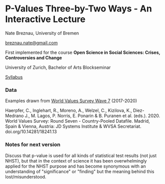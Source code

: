 # P-Values Three-by-Two Ways - An Interactive Lecture

Nate Breznau, University of Bremen

breznau.nate@gmail.com

First implemented for the course 
**Open Science in Social Sciences: Crises, Controversies and Change**

University of Zurich, Bachelor of Arts Blockseminar

[Syllabus](https://docs.google.com/document/d/1bQV3YOMsmNqA9CT1SyiTqspGuNHWZw-jZxXoeT2FcvU/)

### Data

Examples drawn from [World Values Survey Wave 7](https://www.worldvaluessurvey.org/WVSDocumentationWV7.jsp) (2017-2020)

Haerpfer, C., Inglehart, R., Moreno, A., Welzel, C., Kizilova, K., Diez-Medrano J., M. Lagos, P. Norris, E. Ponarin & B. Puranen et al. (eds.). 2020. World Values Survey: Round Seven - Country-Pooled Datafile. Madrid, Spain & Vienna, Austria: JD Systems Institute & WVSA Secretariat. doi.org/10.14281/18241.13

### Notes for next version

Discuss that p-value is used for all kinds of statistical test results (not just NHST), but that in the context of science it has been overwhelmingly applied for the NHST purpose and has become synonymous with an understanding of "significance" or "finding" but the meaning behind this lost/misunderstood.
